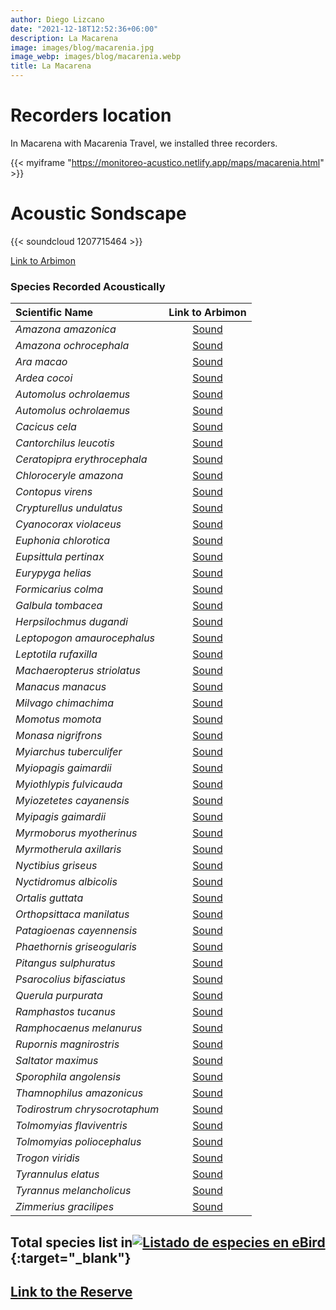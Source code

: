 ```yaml
---
author: Diego Lizcano
date: "2021-12-18T12:52:36+06:00"
description: La Macarena
image: images/blog/macarenia.jpg
image_webp: images/blog/macarenia.webp
title: La Macarena
---
```


# Recorders location


In Macarena with Macarenia Travel, we installed three recorders.

{{< myiframe "https://monitoreo-acustico.netlify.app/maps/macarenia.html" >}}



# Acoustic Sondscape

{{< soundcloud 1207715464 >}}


[Link to Arbimon](https://arbimon.rfcx.org/project/destinos-awake/visualizer/rec/42792925)



### Species Recorded Acoustically


|__Scientific Name__| Link to Arbimon|
| :---        |     :----:   |
|_Amazona amazonica_|	 	[Sound](	https://arbimon.rfcx.org/project/destinos-awake/visualizer/rec/42789912	)	|
|_Amazona ochrocephala_|	 	[Sound](	https://arbimon.rfcx.org/project/destinos-awake/visualizer/rec/42872706	)	|
|_Ara macao_|	 	[Sound](	https://arbimon.rfcx.org/project/destinos-awake/visualizer/rec/42791463	)	|
|_Ardea cocoi_|	 	[Sound](	https://arbimon.rfcx.org/project/destinos-awake/visualizer/rec/42883150	)	|
|_Automolus ochrolaemus_|	 	[Sound](	https://arbimon.rfcx.org/project/destinos-awake/visualizer/rec/42877653	)	|
|_Automolus ochrolaemus_|	 	[Sound](	https://arbimon.rfcx.org/project/destinos-awake/visualizer/rec/43055001	)	|
|_Cacicus cela_|	 	[Sound](	https://arbimon.rfcx.org/project/destinos-awake/visualizer/rec/42881800	)	|
|_Cantorchilus leucotis_|	 	[Sound](	https://arbimon.rfcx.org/project/destinos-awake/visualizer/rec/43053880	)	|
|_Ceratopipra erythrocephala_|	 	[Sound](	https://arbimon.rfcx.org/project/destinos-awake/visualizer/rec/42785610	)	|
|_Chloroceryle amazona_|	 	[Sound](	https://arbimon.rfcx.org/project/destinos-awake/visualizer/rec/42789912	)	|
|_Contopus virens_|	 	[Sound](	https://arbimon.rfcx.org/project/destinos-awake/visualizer/rec/42785334	)	|
|_Crypturellus undulatus_|	 	[Sound](	https://arbimon.rfcx.org/project/destinos-awake/visualizer/rec/42791739	)	|
|_Cyanocorax violaceus_|	 	[Sound](	https://arbimon.rfcx.org/project/destinos-awake/visualizer/rec/43075464	)	|
|_Euphonia chlorotica_|	 	[Sound](	https://arbimon.rfcx.org/project/destinos-awake/visualizer/rec/42881916	)	|
|_Eupsittula pertinax_|	 	[Sound](	https://arbimon.rfcx.org/project/destinos-awake/visualizer/rec/42882907	)	|
|_Eurypyga helias_|	 	[Sound](	https://arbimon.rfcx.org/project/destinos-awake/visualizer/rec/42882037	)	|
|_Formicarius colma_|	 	[Sound](	https://arbimon.rfcx.org/project/destinos-awake/visualizer/rec/43053049	)	|
|_Galbula tombacea_|	 	[Sound](	https://arbimon.rfcx.org/project/destinos-awake/visualizer/rec/42789927	)	|
|_Herpsilochmus dugandi_|	 	[Sound](	https://arbimon.rfcx.org/project/destinos-awake/visualizer/rec/42883336	)	|
|_Leptopogon amaurocephalus_|	 	[Sound](	https://arbimon.rfcx.org/project/destinos-awake/visualizer/rec/42882750	)	|
|_Leptotila rufaxilla_|	 	[Sound](	https://arbimon.rfcx.org/project/destinos-awake/visualizer/rec/42791499	)	|
|_Machaeropterus striolatus_|	 	[Sound](	https://arbimon.rfcx.org/project/destinos-awake/visualizer/rec/42928999	)	|
|_Manacus manacus_|	 	[Sound](	https://arbimon.rfcx.org/project/destinos-awake/visualizer/rec/42790021	)	|
|_Milvago chimachima_|	 	[Sound](	https://arbimon.rfcx.org/project/destinos-awake/visualizer/rec/42877653	)	|
|_Momotus momota_|	 	[Sound](	https://arbimon.rfcx.org/project/destinos-awake/visualizer/rec/42791640	)	|
|_Monasa nigrifrons_|	 	[Sound](	https://arbimon.rfcx.org/project/destinos-awake/visualizer/rec/42789942	)	|
|_Myiarchus tuberculifer_|	 	[Sound](	https://arbimon.rfcx.org/project/destinos-awake/visualizer/rec/42789846	)	|
|_Myiopagis gaimardii_|	 	[Sound](	https://arbimon.rfcx.org/project/destinos-awake/visualizer/rec/42883287	)	|
|_Myiothlypis fulvicauda_|	 	[Sound](	https://arbimon.rfcx.org/project/destinos-awake/visualizer/rec/42873684	)	|
|_Myiozetetes cayanensis_|	 	[Sound](	https://arbimon.rfcx.org/project/destinos-awake/visualizer/rec/42791491	)	|
|_Myipagis gaimardii_|	 	[Sound](	https://arbimon.rfcx.org/project/destinos-awake/visualizer/rec/43053253	)	|
|_Myrmoborus myotherinus_|	 	[Sound](	https://arbimon.rfcx.org/project/destinos-awake/visualizer/rec/43074991	)	|
|_Myrmotherula axillaris_|	 	[Sound](	https://arbimon.rfcx.org/project/destinos-awake/visualizer/rec/42882266	)	|
|_Nyctibius griseus_|	 	[Sound](	https://arbimon.rfcx.org/project/destinos-awake/visualizer/rec/42929108	)	|
|_Nyctidromus albicolis_|	 	[Sound](	https://arbimon.rfcx.org/project/destinos-awake/visualizer/rec/42785615	)	|
|_Ortalis guttata_|	 	[Sound](	https://arbimon.rfcx.org/project/destinos-awake/visualizer/rec/42790028	)	|
|_Orthopsittaca manilatus_|	 	[Sound](	https://arbimon.rfcx.org/project/destinos-awake/visualizer/rec/43053187	)	|
|_Patagioenas cayennensis_|	 	[Sound](	https://arbimon.rfcx.org/project/destinos-awake/visualizer/rec/42785794	)	|
|_Phaethornis griseogularis_|	 	[Sound](	https://arbimon.rfcx.org/project/destinos-awake/visualizer/rec/42883024	)	|
|_Pitangus sulphuratus_|	 	[Sound](	https://arbimon.rfcx.org/project/destinos-awake/visualizer/rec/42928998	)	|
|_Psarocolius bifasciatus_|	 	[Sound](	https://arbimon.rfcx.org/project/destinos-awake/visualizer/rec/42786118	)	|
|_Querula purpurata_|	 	[Sound](	https://arbimon.rfcx.org/project/destinos-awake/visualizer/rec/43053848	)	|
|_Ramphastos tucanus_|	 	[Sound](	https://arbimon.rfcx.org/project/destinos-awake/visualizer/rec/42785740	)	|
|_Ramphocaenus melanurus_|	 	[Sound](	https://arbimon.rfcx.org/project/destinos-awake/visualizer/rec/42929144	)	|
|_Rupornis magnirostris_|	 	[Sound](	https://arbimon.rfcx.org/project/destinos-awake/visualizer/rec/42877949	)	|
|_Saltator maximus_|	 	[Sound](	https://arbimon.rfcx.org/project/destinos-awake/visualizer/rec/42878512	)	|
|_Sporophila angolensis_|	 	[Sound](	https://arbimon.rfcx.org/project/destinos-awake/visualizer/rec/42791466	)	|
|_Thamnophilus amazonicus_|	 	[Sound](	https://arbimon.rfcx.org/project/destinos-awake/visualizer/rec/42883287	)	|
|_Todirostrum chrysocrotaphum_|	 	[Sound](	https://arbimon.rfcx.org/project/destinos-awake/visualizer/rec/42880359	)	|
|_Tolmomyias flaviventris_|	 	[Sound](	https://arbimon.rfcx.org/project/destinos-awake/visualizer/rec/42883020	)	|
|_Tolmomyias poliocephalus_|	 	[Sound](	https://arbimon.rfcx.org/project/destinos-awake/visualizer/rec/42789925	)	|
|_Trogon viridis_|	 	[Sound](	https://arbimon.rfcx.org/project/destinos-awake/visualizer/rec/42882793	)	|
|_Tyrannulus elatus_|	 	[Sound](	https://arbimon.rfcx.org/project/destinos-awake/visualizer/rec/42789849	)	|
|_Tyrannus melancholicus_	|	 	[Sound](	https://arbimon.rfcx.org/project/destinos-awake/visualizer/rec/42882904	)	|
|_Zimmerius gracilipes_|	 	[Sound](	https://arbimon.rfcx.org/project/destinos-awake/visualizer/rec/42791346	)	|




## Total species list in[![Listado de especies en eBird](/images/blog/Logo_ebird.png "Reserva-Macarenia")](https://ebird.org/colombia/checklist/S101825093){:target="_blank"}



## [Link to the Reserve](https://macareniatravel.wixsite.com/macareniatravel)




